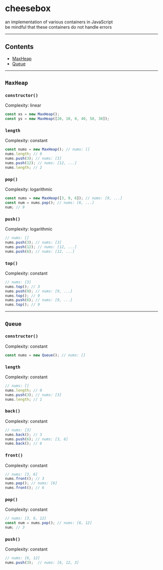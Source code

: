 # cheesebox
an implementation of various containers in JavaScript \
be mindful that these containers do not handle errors

---
## Contents
- [MaxHeap](#MaxHeap)
- [Queue](#Queue)

---
## `MaxHeap`

### `constructor()`
Complexity: linear
```js
const xs = new MaxHeap();
const ys = new MaxHeap([20, 10, 0, 40, 50, 30]);
```

### `length`
Complexity: constant
```js
const nums = new MaxHeap(); // nums: []
nums.length; // 0
nums.push(3); // nums: [3]
nums.push(12); // nums: [12, ...]
nums.length; // 2
```

### `pop()`
Complexity: logarithmic
```js
const nums = new MaxHeap([3, 9, 6]); // nums: [9, ...]
const num = nums.pop(); // nums: [6, ...]
num; // 9
```

### `push()`
Complexity: logarithmic
```js
// nums: []
nums.push(3); // nums: [3]
nums.push(12); // nums: [12, ...]
nums.push(6); // nums: [12, ...]
```

### `top()`
Complexity: constant
```js
// nums: [3]
nums.top(); // 3
nums.push(9); // nums: [9, ...]
nums.top(); // 9
nums.push(6); // nums: [9, ...]
nums.top(); // 9
```

---
## `Queue`

### `constructor()`
Complexity: constant
```js
const nums = new Queue(); // nums: []
```

### `length`
Complexity: constant
```js
// nums: []
nums.length; // 0
nums.push(3); // nums: [3]
nums.length; // 1
```

### `back()`
Complexity: constant
```js
// nums: [3]
nums.back(); // 3
nums.push(6); // nums: [3, 6]
nums.back(); // 6
```

### `front()`
Complexity: constant
```js
// nums: [3, 6]
nums.front(); // 3
nums.pop(); // nums: [6]
nums.front(); // 6
```

### `pop()`
Complexity: constant
```js
// nums: [3, 6, 12]
const num = nums.pop(); // nums: [6, 12]
num; // 3
```

### `push()`
Complexity: constant
```js
// nums: [6, 12]
nums.push(3);  // nums: [6, 12, 3]
```
